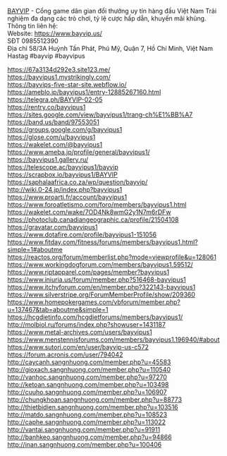 <p><a href="https://www.bayvip.us/">BAYVIP</a>&nbsp;- Cổng game d&acirc;n gian đổi thưởng uy t&iacute;n h&agrave;ng đầu Việt Nam Trải nghiệm đa dạng c&aacute;c tr&ograve; chơi, tỷ lệ cược hấp dẫn, khuyến m&atilde;i khủng.<br />
Th&ocirc;ng tin li&ecirc;n hệ:<br />
Website:&nbsp;<a href="https://www.bayvip.us/">https://www.bayvip.us/</a>&nbsp;<br />
SĐT 0985512390<br />
Địa chỉ 58/3A Huỳnh Tấn Ph&aacute;t, Ph&uacute; Mỹ, Quận 7, Hồ Ch&iacute; Minh, Việt Nam<br />
Hastag #bayvip #bayvipus</p>

<p><a href="https://67a3134d292e3.site123.me/">https://67a3134d292e3.site123.me/</a><br />
<a href="https://bayvipus1.mystrikingly.com/">https://bayvipus1.mystrikingly.com/</a>&nbsp;<br />
<a href="https://bayvips-five-star-site.webflow.io/">https://bayvips-five-star-site.webflow.io/</a><br />
<a href="https://ameblo.jp/bayvipus1/entry-12885267160.html">https://ameblo.jp/bayvipus1/entry-12885267160.html</a><br />
<a href="https://telegra.ph/BAYVIP-02-05">https://telegra.ph/BAYVIP-02-05</a><br />
<a href="https://rentry.co/bayvipus1">https://rentry.co/bayvipus1</a><br />
<a href="https://sites.google.com/view/bayvipus1/trang-ch%E1%BB%A7">https://sites.google.com/view/bayvipus1/trang-ch%E1%BB%A7</a><br />
<a href="https://band.us/band/97553051">https://band.us/band/97553051</a><br />
<a href="https://groups.google.com/g/bayvipus1">https://groups.google.com/g/bayvipus1</a><br />
<a href="https://glose.com/u/bayvipus1">https://glose.com/u/bayvipus1</a><br />
<a href="https://wakelet.com/@bayvipus1">https://wakelet.com/@bayvipus1</a><br />
<a href="https://www.ameba.jp/profile/general/bayvipus1/">https://www.ameba.jp/profile/general/bayvipus1/</a><br />
<a href="https://bayvipus1.gallery.ru/">https://bayvipus1.gallery.ru/</a><br />
<a href="https://telescope.ac/bayvipus1/bayvip">https://telescope.ac/bayvipus1/bayvip</a><br />
<a href="https://scrapbox.io/bayvipus1/BAYVIP">https://scrapbox.io/bayvipus1/BAYVIP</a><br />
<a href="https://saphalaafrica.co.za/wp/question/bayvip/">https://saphalaafrica.co.za/wp/question/bayvip/</a><br />
<a href="http://wiki.0-24.jp/index.php?bayvipus1">http://wiki.0-24.jp/index.php?bayvipus1</a><br />
<a href="https://www.proarti.fr/account/bayvipus1">https://www.proarti.fr/account/bayvipus1</a><br />
<a href="https://www.foroatletismo.com/foro/members/bayvipus1.html">https://www.foroatletismo.com/foro/members/bayvipus1.html</a><br />
<a href="https://wakelet.com/wake/7OD4Nk8wmG2y1N7m6rDFw">https://wakelet.com/wake/7OD4Nk8wmG2y1N7m6rDFw</a><br />
<a href="https://photoclub.canadiangeographic.ca/profile/21504108">https://photoclub.canadiangeographic.ca/profile/21504108</a><br />
<a href="https://gravatar.com/bayvipus1">https://gravatar.com/bayvipus1</a><br />
<a href="https://www.dotafire.com/profile/bayvipus1-151056">https://www.dotafire.com/profile/bayvipus1-151056</a><br />
<a href="https://www.fitday.com/fitness/forums/members/bayvipus1.html?simple=1#aboutme">https://www.fitday.com/fitness/forums/members/bayvipus1.html?simple=1#aboutme</a><br />
<a href="https://reactos.org/forum/memberlist.php?mode=viewprofile&amp;u=128061">https://reactos.org/forum/memberlist.php?mode=viewprofile&amp;u=128061</a><br />
<a href="https://www.workingdogforum.com/members/bayvipus1.59512/">https://www.workingdogforum.com/members/bayvipus1.59512/</a><br />
<a href="https://www.riptapparel.com/pages/member?bayvipus1">https://www.riptapparel.com/pages/member?bayvipus1</a><br />
<a href="https://www.iniuria.us/forum/member.php?516468-bayvipus1">https://www.iniuria.us/forum/member.php?516468-bayvipus1</a><br />
<a href="https://www.itchyforum.com/en/member.php?322143-bayvipus1">https://www.itchyforum.com/en/member.php?322143-bayvipus1</a><br />
<a href="https://www.silverstripe.org/ForumMemberProfile/show/209360">https://www.silverstripe.org/ForumMemberProfile/show/209360</a><br />
<a href="https://www.homepokergames.com/vbforum/member.php?u=137467&amp;tab=aboutme&amp;simple=1">https://www.homepokergames.com/vbforum/member.php?u=137467&amp;tab=aboutme&amp;simple=1</a><br />
<a href="https://hcgdietinfo.com/hcgdietforums/members/bayvipus1/">https://hcgdietinfo.com/hcgdietforums/members/bayvipus1/</a><br />
<a href="http://molbiol.ru/forums/index.php?showuser=1431187">http://molbiol.ru/forums/index.php?showuser=1431187</a><br />
<a href="https://www.metal-archives.com/users/bayvipus1">https://www.metal-archives.com/users/bayvipus1</a><br />
<a href="https://www.menstennisforums.com/members/bayvipus1.196940/#about">https://www.menstennisforums.com/members/bayvipus1.196940/#about</a><br />
<a href="https://www.sutori.com/en/user/bayvip-us-c572">https://www.sutori.com/en/user/bayvip-us-c572</a><br />
<a href="https://forum.acronis.com/user/794042">https://forum.acronis.com/user/794042</a><br />
<a href="http://caycanh.sangnhuong.com/member.php?u=45583">http://caycanh.sangnhuong.com/member.php?u=45583</a><br />
<a href="http://gioxach.sangnhuong.com/member.php?u=110540">http://gioxach.sangnhuong.com/member.php?u=110540</a><br />
<a href="http://vanhoc.sangnhuong.com/member.php?u=97270">http://vanhoc.sangnhuong.com/member.php?u=97270</a><br />
<a href="http://ketoan.sangnhuong.com/member.php?u=103498">http://ketoan.sangnhuong.com/member.php?u=103498</a><br />
<a href="http://cuuho.sangnhuong.com/member.php?u=106907">http://cuuho.sangnhuong.com/member.php?u=106907</a><br />
<a href="http://chungkhoan.sangnhuong.com/member.php?u=88773">http://chungkhoan.sangnhuong.com/member.php?u=88773</a><br />
<a href="http://thietbidien.sangnhuong.com/member.php?u=103516">http://thietbidien.sangnhuong.com/member.php?u=103516</a><br />
<a href="http://matdo.sangnhuong.com/member.php?u=108523">http://matdo.sangnhuong.com/member.php?u=108523</a><br />
<a href="http://caphe.sangnhuong.com/member.php?u=113022">http://caphe.sangnhuong.com/member.php?u=113022</a><br />
<a href="http://vantai.sangnhuong.com/member.php?u=91911">http://vantai.sangnhuong.com/member.php?u=91911</a><br />
<a href="http://banhkeo.sangnhuong.com/member.php?u=94866">http://banhkeo.sangnhuong.com/member.php?u=94866</a><br />
<a href="http://inan.sangnhuong.com/member.php?u=100406">http://inan.sangnhuong.com/member.php?u=100406</a></p>

<p>&nbsp;</p>

<p>&nbsp;</p>
